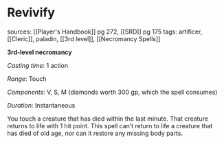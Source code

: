 # Revivify
sources: [[Player's Handbook]] pg 272, [[SRD]] pg 175
tags: artificer, [[Cleric]], paladin, [[3rd level]], [[Necromancy Spells]]

**3rd-level necromancy**

*Casting time*: 1 action

*Range*: Touch

*Components*: V, S, M (diamonds worth 300 gp, which the spell consumes)

*Duration*: Instantaneous

You touch a creature that has died within the last minute. That creature returns to life with 1 hit point. This spell can’t return to life a creature that has died of old age, nor can it restore any missing body parts.
